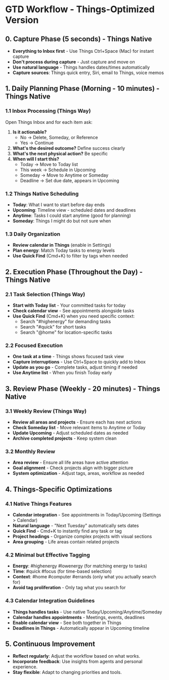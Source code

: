 # GTD Workflow - Things-Optimized Version

## 0. Capture Phase (5 seconds) - Things Native

- **Everything to Inbox first** - Use Things Ctrl+Space (Mac) for instant capture
- **Don't process during capture** - Just capture and move on
- **Use natural language** - Things handles dates/times automatically
- **Capture sources**: Things quick entry, Siri, email to Things, voice memos

## 1. Daily Planning Phase (Morning - 10 minutes) - Things Native

### 1.1 Inbox Processing (Things Way)

Open Things Inbox and for each item ask:

1. **Is it actionable?** 
   - No → Delete, Someday, or Reference
   - Yes → Continue
2. **What's the desired outcome?** Define success clearly
3. **What's the next physical action?** Be specific
4. **When will I start this?**
   - Today → Move to Today list
   - This week → Schedule in Upcoming  
   - Someday → Move to Anytime or Someday
   - Deadline → Set due date, appears in Upcoming

### 1.2 Things Native Scheduling

- **Today**: What I want to start before day ends
- **Upcoming**: Timeline view - scheduled dates and deadlines  
- **Anytime**: Tasks I could start anytime (good for planning)
- **Someday**: Things I might do but not sure when

### 1.3 Daily Organization

- **Review calendar in Things** (enable in Settings)
- **Plan energy**: Match Today tasks to energy levels
- **Use Quick Find** (Cmd+K) to filter by tags when needed

## 2. Execution Phase (Throughout the Day) - Things Native

### 2.1 Task Selection (Things Way)

- **Start with Today list** - Your committed tasks for today
- **Check calendar view** - See appointments alongside tasks
- **Use Quick Find** (Cmd+K) when you need specific context:
  - Search "#highenergy" for demanding tasks
  - Search "#quick" for short tasks  
  - Search "@home" for location-specific tasks

### 2.2 Focused Execution

- **One task at a time** - Things shows focused task view
- **Capture interruptions** - Use Ctrl+Space to quickly add to Inbox
- **Update as you go** - Complete tasks, adjust timing if needed
- **Use Anytime list** - When you finish Today early

## 3. Review Phase (Weekly - 20 minutes) - Things Native

### 3.1 Weekly Review (Things Way)

- **Review all areas and projects** - Ensure each has next actions
- **Check Someday list** - Move relevant items to Anytime or Today
- **Update Upcoming** - Adjust scheduled dates as needed  
- **Archive completed projects** - Keep system clean

### 3.2 Monthly Review

- **Area review** - Ensure all life areas have active attention
- **Goal alignment** - Check projects align with bigger picture
- **System optimization** - Adjust tags, areas, workflow as needed

## 4. Things-Specific Optimizations

### 4.1 Native Things Features

- **Calendar integration** - See appointments in Today/Upcoming (Settings > Calendar)
- **Natural language** - "Next Tuesday" automatically sets dates
- **Quick Find** - Cmd+K to instantly find any task or tag  
- **Project headings** - Organize complex projects with visual sections
- **Area grouping** - Life areas contain related projects

### 4.2 Minimal but Effective Tagging

- **Energy**: #highenergy #lowenergy (for matching energy to tasks)
- **Time**: #quick #focus (for time-based selection)  
- **Context**: #home #computer #errands (only what you actually search for)
- **Avoid tag proliferation** - Only tag what you search for

### 4.3 Calendar Integration Guidelines

- **Things handles tasks** - Use native Today/Upcoming/Anytime/Someday
- **Calendar handles appointments** - Meetings, events, deadlines
- **Enable calendar view** - See both together in Things
- **Deadlines in Things** - Automatically appear in Upcoming timeline

## 5. Continuous Improvement

- **Reflect regularly**: Adjust the workflow based on what works.
- **Incorporate feedback**: Use insights from agents and personal experience.
- **Stay flexible**: Adapt to changing priorities and tools.